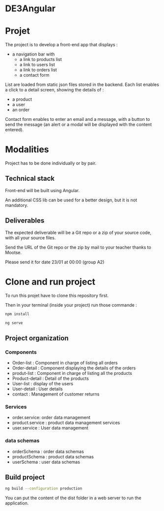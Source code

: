 # DE3Angular

# Projet 

The project is to develop a front-end app that displays :
- a navigation bar with 
  - a link to products list
  - a link to users list
  - a link to orders list
  - a contact form

List are loaded from static json files stored in the backend.
Each list enables a click to a detail screen, showing the details of :
- a product
- a user
- an order

Contact form enables to enter an email and a message, with a button to send the message (an alert or a modal will be displayed with the content entered).

# Modalities

Project has to be done individually or by pair. 

## Technical stack

Front-end will be built using Angular.

An additional CSS lib can be used for a better design, but it is not mandatory.

## Deliverables

The expected deliverable will be a Git repo or a zip of your source code, with all your source files.

Send the URL of the Git repo or the zip by mail to your teacher thanks to Mootse.

Please send it for date 23/01 at 00:00 (group A2)

# Clone and run project 
To run this projet have to clone this repository first. 

Then in your terminal (inside your project) run those commande : 

```bash
npm install 
```

```bash
ng serve
```

## Project organization

### Components

- Order-list : Component in charge of listing all orders 
- Order-detail : Component displaying the details of the orders
- produt-list : Component in charge of listing all the products
- Product-detail : Detail of the products
- User-list : display of the users
- User-detail : User details
- contact : Management of customer returns

### Services

- order.service: order data management
- product.service : product data management services
- user.service : User data management

### data schemas

- orderSchema : order data schemas 
- productSchema : product data schemas
- userSchema : user data schemas

## Build project  

```bash 
ng build --configuration production
```

You can put the content of the dist folder in a web server to run the application.
